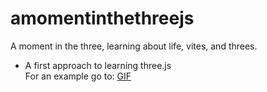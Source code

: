 # amomentinthethreejs
A moment in the three, learning about life, vites, and threes.


* A first approach to learning three.js<br />
For an example go to: <a href="https://github.com/acroooo/amomentinthethreejs/blob/main/video.gif?raw=true">GIF</a>
